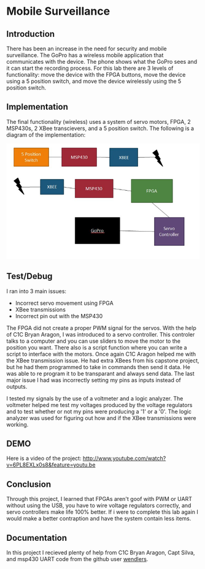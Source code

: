 # Mobile Surveillance 

## Introduction

There has been an increase in the need for security and mobile surveillance. The GoPro has a wireless mobile application that communicates with the device. The phone shows what the GoPro sees and it can start the recording process. For this lab there are 3 levels of functionality: move the device with the FPGA buttons, move the device using a 5 position switch, and move the device wirelessly using the 5 position switch.

## Implementation

The final functionality (wireless) uses a system of servo motors, FPGA, 2 MSP430s, 2 XBee transcievers, and a 5 position switch. The following is a diagram of the implementation:

![Block Diagram](BlockDiagram.jpg)

## Test/Debug

I ran into 3 main issues: 

 - Incorrect servo movement using FPGA
 - XBee transmissions
 - Incorrect pin out with the MSP430

The FPGA did not create a proper PWM signal for the servos. With the help of C1C Bryan Aragon, I was introduced to a servo controller. This controler talks to a computer and you can use sliders to move the motor to the position you want. There also is a script function where you can write a script to interface with the motors. Once again C1C Aragon helped me with the XBee transmission issue. He had extra XBees from his capstone project, but he had them programmed to take in commands then send it data. He was able to re program it to be transparant and always send data. The last major issue I had was incorrectly setting my pins as inputs instead of outputs. 

I tested my signals by the use of a voltmeter and a logic analyzer. The voltmeter helped me test my voltages produced by the voltage regulators and to test whether or not my pins were producing a '1' or a '0'. The logic analyzer was used for figuring out how and if the XBee transmissions were working. 

## DEMO

Here is a video of the project: http://www.youtube.com/watch?v=6PL8EXLx0s8&feature=youtu.be 

## Conclusion

Through this project, I learned that FPGAs aren't goof with PWM or UART without using the USB, you have to wire voltage regulators correctly, and servo controllers make life 100% better. If i were to complete this lab again I would make a better contraption and have the system contain less items.

## Documentation

In this project I recieved plenty of help from C1C Bryan Aragon, Capt Silva, and msp430 UART code from the github user [wendlers](https://github.com/wendlers/msp430-harduart).
